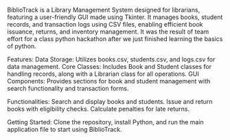 BiblioTrack is a Library Management System designed for librarians, featuring a user-friendly GUI made using Tkinter. It manages books, student records, and transaction logs using CSV files, enabling efficient book issuance, returns, and inventory management. It was the result of team effort for a class python hackathon after we just finished learning the basics of python. 

Features:
Data Storage: Utilizes books.csv, students.csv, and logs.csv for data management.
Core Classes: Includes Book and Student classes for handling records, along with a Librarian class for all operations.
GUI Components: Provides sections for book and student management with search functionality and transaction forms.

Functionalities:
Search and display books and students.
Issue and return books with eligibility checks.
Calculate penalties for late returns.

Getting Started: 
Clone the repository, install Python, and run the main application file to start using BiblioTrack.
